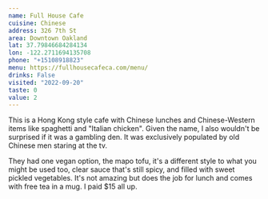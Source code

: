 ```yaml
---
name: Full House Cafe
cuisine: Chinese
address: 326 7th St
area: Downtown Oakland
lat: 37.79846684284134
lon: -122.2711694135708
phone: "+15108918823"
menu: https://fullhousecafeca.com/menu/
drinks: False
visited: "2022-09-20"
taste: 0
value: 2
---
```


This is a Hong Kong style cafe with Chinese lunches and Chinese-Western items like spaghetti and "Italian chicken". Given the name, I also wouldn't be surprised if it was a gambling den. It was exclusively populated by old Chinese men staring at the tv.

They had one vegan option, the mapo tofu, it's a different style to what you might be used too, clear sauce that's still spicy, and filled with sweet pickled vegetables. It's not amazing but does the job for lunch and comes with free tea in a mug. I paid $15 all up.
